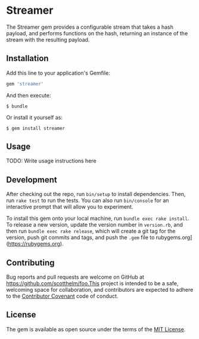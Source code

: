# Streamer

The Streamer gem provides a configurable stream that takes a hash payload, and
performs functions on the hash, returning an instance of the stream with the
resulting payload.

## Installation

Add this line to your application's Gemfile:

```ruby
gem 'streamer'
```

And then execute:

    $ bundle

Or install it yourself as:

    $ gem install streamer

## Usage

TODO: Write usage instructions here

## Development

After checking out the repo, run `bin/setup` to install dependencies. Then,
run `rake test` to run the tests. You can also run `bin/console` for an
interactive prompt that will allow you to experiment.

To install this gem onto your local machine, run `bundle exec rake install`. To
release a new version, update the version number in `version.rb`, and then run
`bundle exec rake release`, which will create a git tag for the version, push
git commits and tags, and push the `.gem` file to
rubygems.org](https://rubygems.org).

## Contributing

Bug reports and pull requests are welcome on GitHub at
https://github.com/scotthelm/foo.This project is intended to be a safe,
welcoming space for collaboration, and contributors are expected to adhere to
the [Contributor Covenant](http://contributor-covenant.org) code of conduct.


## License

The gem is available as open source under the terms of the
[MIT License](http://opensource.org/licenses/MIT).


